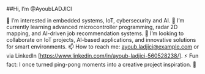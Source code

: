 ##Hi, I’m @AyoubLADJICI

👀 I’m interested in embedded systems, IoT, cybersecurity and AI.
🌱 I’m currently learning advanced microcontroller programming, radar 2D mapping, and AI-driven job recommendation systems.
💞️ I’m looking to collaborate on IoT projects, AI-based applications, and innovative solutions for smart environments.
📫 How to reach me: ayoub.ladjici@example.com or via LinkedIn [https://www.linkedin.com/in/ayoub-ladjici-560528238/].
⚡ Fun fact: I once turned ping-pong moments into a creative project inspiration. 🎉

<!---
AyoubLADJICI/AyoubLADJICI is a ✨ special ✨ repository because its `README.md` (this file) appears on your GitHub profile.
You can click the Preview link to take a look at your changes.
--->
